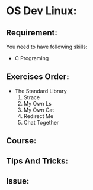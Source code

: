 # OS Dev Linux:

## Requirement:

You need to have following skills:

- C Programing

## Exercises Order:

- The Standard Library
  1) Strace
  2) My Own Ls
  3) My Own Cat
  4) Redirect Me
  5) Chat Together


## Course:

## Tips And Tricks:

## Issue: